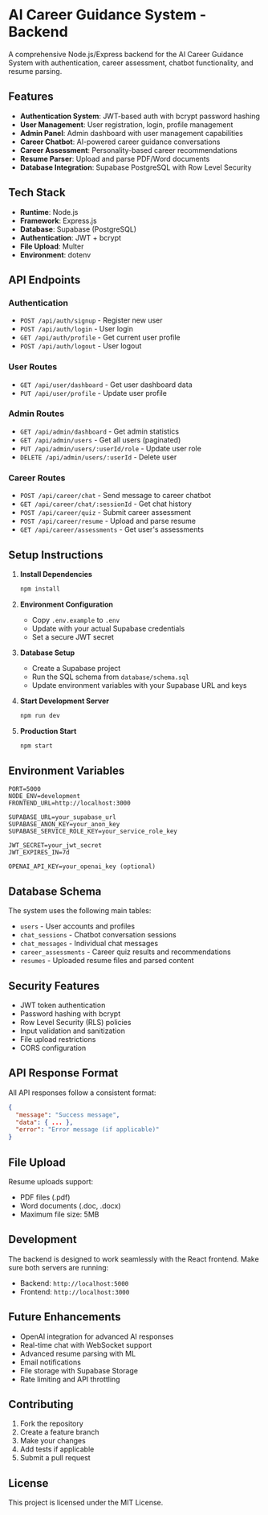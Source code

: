 # AI Career Guidance System - Backend

A comprehensive Node.js/Express backend for the AI Career Guidance System with authentication, career assessment, chatbot functionality, and resume parsing.

## Features

- **Authentication System**: JWT-based auth with bcrypt password hashing
- **User Management**: User registration, login, profile management
- **Admin Panel**: Admin dashboard with user management capabilities
- **Career Chatbot**: AI-powered career guidance conversations
- **Career Assessment**: Personality-based career recommendations
- **Resume Parser**: Upload and parse PDF/Word documents
- **Database Integration**: Supabase PostgreSQL with Row Level Security

## Tech Stack

- **Runtime**: Node.js
- **Framework**: Express.js
- **Database**: Supabase (PostgreSQL)
- **Authentication**: JWT + bcrypt
- **File Upload**: Multer
- **Environment**: dotenv

## API Endpoints

### Authentication
- `POST /api/auth/signup` - Register new user
- `POST /api/auth/login` - User login
- `GET /api/auth/profile` - Get current user profile
- `POST /api/auth/logout` - User logout

### User Routes
- `GET /api/user/dashboard` - Get user dashboard data
- `PUT /api/user/profile` - Update user profile

### Admin Routes
- `GET /api/admin/dashboard` - Get admin statistics
- `GET /api/admin/users` - Get all users (paginated)
- `PUT /api/admin/users/:userId/role` - Update user role
- `DELETE /api/admin/users/:userId` - Delete user

### Career Routes
- `POST /api/career/chat` - Send message to career chatbot
- `GET /api/career/chat/:sessionId` - Get chat history
- `POST /api/career/quiz` - Submit career assessment
- `POST /api/career/resume` - Upload and parse resume
- `GET /api/career/assessments` - Get user's assessments

## Setup Instructions

1. **Install Dependencies**
   ```bash
   npm install
   ```

2. **Environment Configuration**
   - Copy `.env.example` to `.env`
   - Update with your actual Supabase credentials
   - Set a secure JWT secret

3. **Database Setup**
   - Create a Supabase project
   - Run the SQL schema from `database/schema.sql`
   - Update environment variables with your Supabase URL and keys

4. **Start Development Server**
   ```bash
   npm run dev
   ```

5. **Production Start**
   ```bash
   npm start
   ```

## Environment Variables

```env
PORT=5000
NODE_ENV=development
FRONTEND_URL=http://localhost:3000

SUPABASE_URL=your_supabase_url
SUPABASE_ANON_KEY=your_anon_key
SUPABASE_SERVICE_ROLE_KEY=your_service_role_key

JWT_SECRET=your_jwt_secret
JWT_EXPIRES_IN=7d

OPENAI_API_KEY=your_openai_key (optional)
```

## Database Schema

The system uses the following main tables:
- `users` - User accounts and profiles
- `chat_sessions` - Chatbot conversation sessions
- `chat_messages` - Individual chat messages
- `career_assessments` - Career quiz results and recommendations
- `resumes` - Uploaded resume files and parsed content

## Security Features

- JWT token authentication
- Password hashing with bcrypt
- Row Level Security (RLS) policies
- Input validation and sanitization
- File upload restrictions
- CORS configuration

## API Response Format

All API responses follow a consistent format:

```json
{
  "message": "Success message",
  "data": { ... },
  "error": "Error message (if applicable)"
}
```

## File Upload

Resume uploads support:
- PDF files (.pdf)
- Word documents (.doc, .docx)
- Maximum file size: 5MB

## Development

The backend is designed to work seamlessly with the React frontend. Make sure both servers are running:

- Backend: `http://localhost:5000`
- Frontend: `http://localhost:3000`

## Future Enhancements

- OpenAI integration for advanced AI responses
- Real-time chat with WebSocket support
- Advanced resume parsing with ML
- Email notifications
- File storage with Supabase Storage
- Rate limiting and API throttling

## Contributing

1. Fork the repository
2. Create a feature branch
3. Make your changes
4. Add tests if applicable
5. Submit a pull request

## License

This project is licensed under the MIT License.